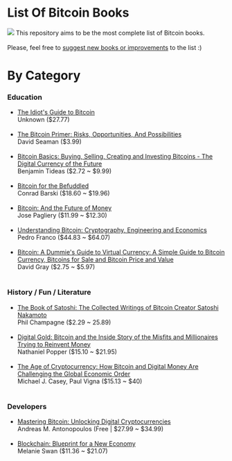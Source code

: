# List Of Bitcoin Books
![](http://i.imgur.com/XVlho01.jpg)
This repository aims to be the most complete list of Bitcoin books. <br/><br/>Please, feel free to [suggest new books or improvements](https://github.com/paladini/ListOfBitcoinBooks/issues/new) to the list :)

# By Category

### Education
- [The Idiot's Guide to Bitcoin](http://idiotsguidetobitcoin.com/)<br/>Unknown ($27.77)</br><br/>
- [The Bitcoin Primer: Risks, Opportunities, And Possibilities](http://www.amazon.com/The-Bitcoin-Primer-Opportunities-Possibilities-ebook/dp/B00GZD68FC/)<br/>David Seaman ($3.99)<br/><br/>
- [Bitcoin Basics: Buying, Selling, Creating and Investing Bitcoins - The Digital Currency of the Future](http://www.amazon.com/Bitcoin-Basics-Creating-Investing-Bitcoins/dp/1508478945/ref=sr_1_5?ie=UTF8&qid=1434082770&sr=8-5&keywords=bitcoin)<br/>Benjamin Tideas ($2.72 ~ $9.99)<br/><br/>
- [Bitcoin for the Befuddled](http://www.amazon.com/Bitcoin-Befuddled-Conrad-Barski/dp/1593275730/ref=sr_1_7?s=books&ie=UTF8&qid=1434082792&sr=1-7&keywords=bitcoin)<br/>Conrad Barski ($18.60 ~ $19.96)<br/><br/>
- [Bitcoin: And the Future of Money](http://www.amazon.com/Bitcoin-Future-Money-Jose-Pagliery/dp/1629370363/ref=sr_1_8?s=books&ie=UTF8&qid=1434082792&sr=1-8&keywords=bitcoin)<br/>Jose Pagliery ($11.99 ~ $12.30)<br/><br/>
- [Understanding Bitcoin: Cryptography, Engineering and Economics](http://www.amazon.com/Understanding-Bitcoin-Cryptography-Engineering-Economics/dp/1119019168/ref=sr_1_9?s=books&ie=UTF8&qid=1434082792&sr=1-9&keywords=bitcoin)<br/>Pedro Franco ($44.83 ~ $64.07)<br/><br/>
- [Bitcoin: A Dummie's Guide to Virtual Currency: A Simple Guide to Bitcoin Currency, Bitcoins for Sale and Bitcoin Price and Value](http://www.amazon.com/Bitcoin-Dummies-Virtual-Currency-Bitcoins/dp/1508591253/ref=sr_1_11?s=books&ie=UTF8&qid=1434082792&sr=1-11&keywords=bitcoin)<br/>David Gray ($2.75 ~ $5.97)<br/><br/>

### History / Fun / Literature
- [The Book of Satoshi: The Collected Writings of Bitcoin Creator Satoshi Nakamoto](http://www.bookofsatoshi.com/) <br/>Phil Champagne ($2.29 ~ 25.89)<br/><br/>
- [Digital Gold: Bitcoin and the Inside Story of the Misfits and Millionaires Trying to Reinvent Money](http://www.amazon.com/Digital-Gold-Bitcoin-Millionaires-Reinvent/dp/0062362496)<br/>Nathaniel Popper ($15.10 ~ $21.95)<br/><br/>
- [The Age of Cryptocurrency: How Bitcoin and Digital Money Are Challenging the Global Economic Order](http://theageofcryptocurrency.com/)<br/>Michael J. Casey, Paul Vigna ($15.13 ~ $40)<br/><br/>

### Developers
- [Mastering Bitcoin: Unlocking Digital Cryptocurrencies](http://chimera.labs.oreilly.com/books/1234000001802/index.html)<br/>Andreas M. Antonopoulos (Free | $27.99 ~ $34.99)<br/><br/>
- [Blockchain: Blueprint for a New Economy](http://www.amazon.com/Blockchain-Blueprint-Economy-Melanie-Swan/dp/1491920491)<br/>Melanie Swan  ($11.36 ~ $21.07)
